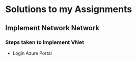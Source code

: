 # Solutions to my Assignments
## Implement Network Network
### Steps taken to implement VNet
* Login Azure Portal
